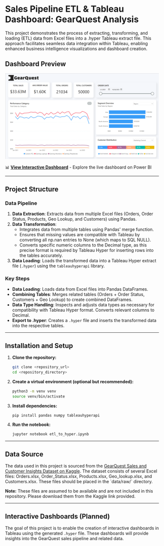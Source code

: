 # Sales Pipeline ETL & Tableau Dashboard: GearQuest Analysis

This project demonstrates the process of extracting, transforming, and loading (ETL) data from Excel files into a .hyper Tableau extract file. This approach facilitates seamless data integration within Tableau, enabling enhanced business intelligence visualizations and dashboard creation.

## Dashboard Preview
![GearQuest Sales Dashboard](dashboard.png)

📊 **[View Interactive Dashboard](https://app.powerbi.com/view?r=eyJrIjoiNmYyZjMyNWMtYmE1OS00MjRlLWIxMzAtZjJlMmU4ZWQ4NmFhIiwidCI6IjVkNGNmODgzLTJlMzQtNGZlNi04ZDExLWE0ZWE5NTk0ZTQ0YyIsImMiOjF9)** - Explore the live dashboard on Power BI

---

## Project Structure

### **Data Pipeline**

1.  **Data Extraction**: Extracts data from multiple Excel files (Orders, Order Status, Products, Geo Lookup, and Customers) using Pandas.
2.  **Data Transformation**:
    -   Integrates data from multiple tables using Pandas' merge function.
    -   Ensures that missing values are compatible with Tableau by converting all np.nan entries to None (which maps to SQL NULL).
    -   Converts specific numeric columns to the Decimal type, as this precise format is required by Tableau Hyper for inserting rows into the tables accurately.
3.  **Data Loading**: Loads the transformed data into a Tableau Hyper extract file (`.hyper`) using the `tableauhyperapi` library.

### **Key Steps**

-   **Data Loading**: Loads data from Excel files into Pandas DataFrames.
-   **Combining Tables**: Merges related tables (Orders + Order Status, Customers + Geo Lookup) to create combined DataFrames.
-   **Data Type Handling**: Inspects and adjusts data types as necessary for compatibility with Tableau Hyper format. Converts relevant columns to Decimal.
-   **Export to .hyper**: Creates a `.hyper` file and inserts the transformed data into the respective tables.

---

## Installation and Setup

1.  **Clone the repository:**

    ```bash
    git clone <repository_url>
    cd <repository_directory>
    ```

2.  **Create a virtual environment (optional but recommended):**

    ```bash
    python3 -m venv venv
    source venv/bin/activate
    ```

3.  **Install dependencies:**

    ```bash
    pip install pandas numpy tableauhyperapi
    ```

4.  **Run the notebook:**

    ```bash
    jupyter notebook etl_to_hyper.ipynb
    ```

---

## Data Source


The data used in this project is sourced from the [GearQuest Sales and Customer Insights Dataset on Kaggle](https://www.kaggle.com/datasets/dipunmohapatra/gearquest-sales-and-customer-insights-dataset). The dataset consists of several Excel files: Orders.xlsx, Order\_Status.xlsx, Products.xlsx, Geo\_lookup.xlsx, and Customers.xlsx. These files should be placed in the \`data/raw/\` directory.

**Note:** These files are assumed to be available and are not included in this repository. Please download them from the Kaggle link provided.

---

## Interactive Dashboards (Planned)

The goal of this project is to enable the creation of interactive dashboards in Tableau using the generated `.hyper` file. These dashboards will provide insights into the GearQuest sales pipeline and related data.